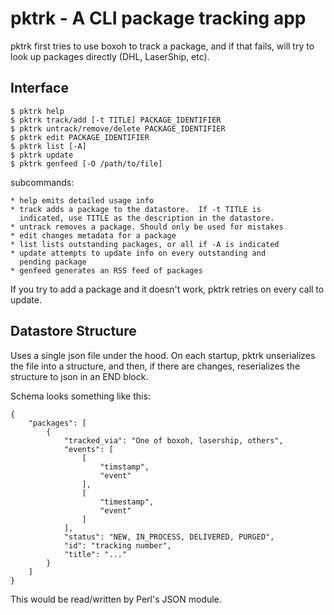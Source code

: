 pktrk - A CLI package tracking app
==================================

pktrk first tries to use boxoh to track a package, and if that
fails, will try to look up packages directly (DHL, LaserShip, etc).

Interface
---------

    $ pktrk help
    $ pktrk track/add [-t TITLE] PACKAGE_IDENTIFIER
    $ pktrk untrack/remove/delete PACKAGE_IDENTIFIER
    $ pktrk edit PACKAGE_IDENTIFIER
    $ pktrk list [-A]
    $ pktrk update
    $ pktrk genfeed [-O /path/to/file]

subcommands:

    * help emits detailed usage info
    * track adds a package to the datastore.  If -t TITLE is
      indicated, use TITLE as the description in the datastore.
    * untrack removes a package. Should only be used for mistakes
    * edit changes metadata for a package
    * list lists outstanding packages, or all if -A is indicated
    * update attempts to update info on every outstanding and
      pending package
    * genfeed generates an RSS feed of packages

If you try to add a package and it doesn't work, pktrk retries
on every call to update.

Datastore Structure
-------------------

Uses a single json file under the hood.  On each startup, pktrk
unserializes the file into a structure, and then, if there are
changes, reserializes the structure to json in an END block.

Schema looks something like this:

    {
        "packages": [
            {
                "tracked_via": "One of boxoh, lasership, others", 
                "events": [
                    [
                        "timstamp", 
                        "event"
                    ], 
                    [
                        "timestamp", 
                        "event"
                    ]
                ], 
                "status": "NEW, IN_PROCESS, DELIVERED, PURGED", 
                "id": "tracking number", 
                "title": "..."
            }
        ]
    }

This would be read/written by Perl's JSON module.
